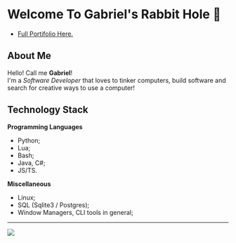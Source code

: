 # Welcome To Gabriel's Rabbit Hole 🐇
- [Full Portifolio Here.](https://codedbygabriel.github.io/pages/)
## About Me

Hello! Call me **Gabriel**!  
I'm a _Software Developer_ that loves to tinker computers, build software and search for creative ways to use a computer! 

## Technology Stack
**Programming Languages**
- Python;
- Lua;
- Bash;
- Java, C#;
- JS/TS.

**Miscellaneous**
- Linux;
- SQL (Sqlite3 / Postgres);
- Window Managers, CLI tools in general;

---
<a href="https://www.youtube.com/watch?v=HbqxNS4KJkc" target="_blank" rel="external"><img src="https://i.pinimg.com/1200x/f9/a3/9f/f9a39fab15623a572b87aa54bfaa68cf.jpg"></a>
